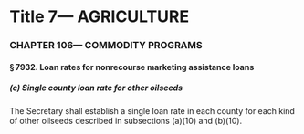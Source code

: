 
# Title 7— AGRICULTURE
### CHAPTER 106— COMMODITY PROGRAMS
#### § 7932. Loan rates for nonrecourse marketing assistance loans
##### (c) Single county loan rate for other oilseeds

The Secretary shall establish a single loan rate in each county for each kind of other oilseeds described in subsections (a)(10) and (b)(10).
